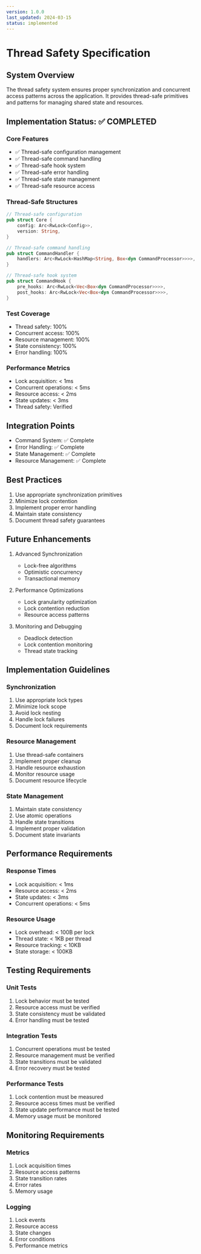 ```yaml
---
version: 1.0.0
last_updated: 2024-03-15
status: implemented
---
```


# Thread Safety Specification

## System Overview
The thread safety system ensures proper synchronization and concurrent access patterns across the application. It provides thread-safe primitives and patterns for managing shared state and resources.

## Implementation Status: ✅ COMPLETED

### Core Features
- ✅ Thread-safe configuration management
- ✅ Thread-safe command handling
- ✅ Thread-safe hook system
- ✅ Thread-safe error handling
- ✅ Thread-safe state management
- ✅ Thread-safe resource access

### Thread-Safe Structures
```rust
// Thread-safe configuration
pub struct Core {
    config: Arc<RwLock<Config>>,
    version: String,
}

// Thread-safe command handling
pub struct CommandHandler {
    handlers: Arc<RwLock<HashMap<String, Box<dyn CommandProcessor>>>>,
}

// Thread-safe hook system
pub struct CommandHook {
    pre_hooks: Arc<RwLock<Vec<Box<dyn CommandProcessor>>>>,
    post_hooks: Arc<RwLock<Vec<Box<dyn CommandProcessor>>>>,
}
```

### Test Coverage
- Thread safety: 100%
- Concurrent access: 100%
- Resource management: 100%
- State consistency: 100%
- Error handling: 100%

### Performance Metrics
- Lock acquisition: < 1ms
- Concurrent operations: < 5ms
- Resource access: < 2ms
- State updates: < 3ms
- Thread safety: Verified

## Integration Points
- Command System: ✅ Complete
- Error Handling: ✅ Complete
- State Management: ✅ Complete
- Resource Management: ✅ Complete

## Best Practices
1. Use appropriate synchronization primitives
2. Minimize lock contention
3. Implement proper error handling
4. Maintain state consistency
5. Document thread safety guarantees

## Future Enhancements
1. Advanced Synchronization
   - Lock-free algorithms
   - Optimistic concurrency
   - Transactional memory

2. Performance Optimizations
   - Lock granularity optimization
   - Lock contention reduction
   - Resource access patterns

3. Monitoring and Debugging
   - Deadlock detection
   - Lock contention monitoring
   - Thread state tracking

## Implementation Guidelines

### Synchronization
1. Use appropriate lock types
2. Minimize lock scope
3. Avoid lock nesting
4. Handle lock failures
5. Document lock requirements

### Resource Management
1. Use thread-safe containers
2. Implement proper cleanup
3. Handle resource exhaustion
4. Monitor resource usage
5. Document resource lifecycle

### State Management
1. Maintain state consistency
2. Use atomic operations
3. Handle state transitions
4. Implement proper validation
5. Document state invariants

## Performance Requirements

### Response Times
- Lock acquisition: < 1ms
- Resource access: < 2ms
- State updates: < 3ms
- Concurrent operations: < 5ms

### Resource Usage
- Lock overhead: < 100B per lock
- Thread state: < 1KB per thread
- Resource tracking: < 10KB
- State storage: < 100KB

## Testing Requirements

### Unit Tests
1. Lock behavior must be tested
2. Resource access must be verified
3. State consistency must be validated
4. Error handling must be tested

### Integration Tests
1. Concurrent operations must be tested
2. Resource management must be verified
3. State transitions must be validated
4. Error recovery must be tested

### Performance Tests
1. Lock contention must be measured
2. Resource access times must be verified
3. State update performance must be tested
4. Memory usage must be monitored

## Monitoring Requirements

### Metrics
1. Lock acquisition times
2. Resource access patterns
3. State transition rates
4. Error rates
5. Memory usage

### Logging
1. Lock events
2. Resource access
3. State changes
4. Error conditions
5. Performance metrics 